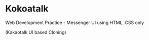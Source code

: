 # Kokoatalk

Web Development Practice - Messenger UI using HTML, CSS only

(Kakaotalk UI based Cloning)
